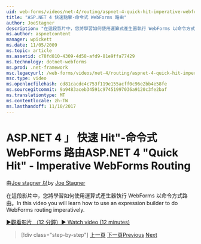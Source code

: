 ```yaml
---
uid: web-forms/videos/net-4/routing/aspnet-4-quick-hit-imperative-webforms-routing
title: "ASP.NET 4 快速點擊-命令式 WebForms 路由"
author: JoeStagner
description: "在這段影片中，您將學習如何使用運算式產生器執行 WebForms 以命令方式路由。"
ms.author: aspnetcontent
manager: wpickett
ms.date: 11/05/2009
ms.topic: article
ms.assetid: c78fd810-4309-4d58-afd9-81e9ffa77429
ms.technology: dotnet-webforms
ms.prod: .net-framework
msc.legacyurl: /web-forms/videos/net-4/routing/aspnet-4-quick-hit-imperative-webforms-routing
msc.type: video
ms.openlocfilehash: cd81cacdc4c753f119e155acff0c96e2bb4e58fe
ms.sourcegitcommit: 9a9483aceb34591c97451997036a9120c3fe2baf
ms.translationtype: MT
ms.contentlocale: zh-TW
ms.lasthandoff: 11/10/2017
---
```

<a name="aspnet-4-quick-hit---imperative-webforms-routing"></a><span data-ttu-id="868d4-103">ASP.NET 4 」 快速 Hit"-命令式 WebForms 路由</span><span class="sxs-lookup"><span data-stu-id="868d4-103">ASP.NET 4 "Quick Hit" - Imperative WebForms Routing</span></span>
====================
<span data-ttu-id="868d4-104">由[Joe stagner 以](https://github.com/JoeStagner)</span><span class="sxs-lookup"><span data-stu-id="868d4-104">by [Joe Stagner](https://github.com/JoeStagner)</span></span>

<span data-ttu-id="868d4-105">在這段影片中，您將學習如何使用運算式產生器執行 WebForms 以命令方式路由。</span><span class="sxs-lookup"><span data-stu-id="868d4-105">In this video you will learn how to use an expression builder to do WebForms routing imperatively.</span></span> 

[<span data-ttu-id="868d4-106">&#9654;觀看影片 （12 分鐘）</span><span class="sxs-lookup"><span data-stu-id="868d4-106">&#9654; Watch video (12 minutes)</span></span>](https://channel9.msdn.com/Blogs/ASP-NET-Site-Videos/aspnet-4-quick-hit-imperative-webforms-routing)

>[!div class="step-by-step"]
<span data-ttu-id="868d4-107">[上一頁](aspnet-4-quick-hit-permanent-redirect.md)
[下一頁](aspnet-4-quick-hit-declarative-webforms-routing.md)</span><span class="sxs-lookup"><span data-stu-id="868d4-107">[Previous](aspnet-4-quick-hit-permanent-redirect.md)
[Next](aspnet-4-quick-hit-declarative-webforms-routing.md)</span></span>
